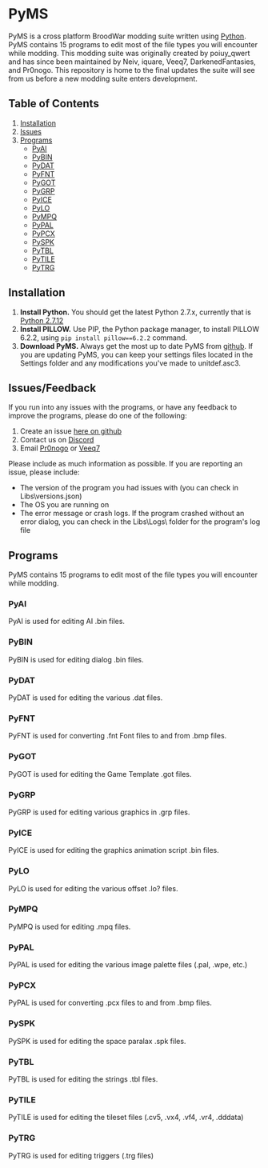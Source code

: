 # PyMS
PyMS is a cross platform BroodWar modding suite written using [Python](http://www.python.org). PyMS contains 15 programs to edit most of the file types you will encounter while modding. This modding suite was originally created by poiuy_qwert and has since been maintained by Neiv, iquare, Veeq7, DarkenedFantasies, and Pr0nogo. This repository is home to the final updates the suite will see from us before a new modding suite enters development.

## Table of Contents
1. [Installation](#installation)
1. [Issues](#issuesfeedback)
1. [Programs](#programs)
   * [PyAI](#pyai)
   * [PyBIN](#pybin)
   * [PyDAT](#pydat)
   * [PyFNT](#pyfnt)
   * [PyGOT](#pygot)
   * [PyGRP](#pygrp)
   * [PyICE](#pyice)
   * [PyLO](#pylo)
   * [PyMPQ](#pympq)
   * [PyPAL](#pypal)
   * [PyPCX](#pypcx)
   * [PySPK](#pyspk)
   * [PyTBL](#pytbl)
   * [PyTILE](#pytile)
   * [PyTRG](#pytrg)


## Installation
1. **Install Python.** You should get the latest Python 2.7.x, currently that is [Python 2.7.12](https://www.python.org/downloads/release/python-2712/)
1. **Install PILLOW.** Use PIP, the Python package manager, to install PILLOW 6.2.2, using `pip install pillow==6.2.2` command.
1. **Download PyMS.** Always get the most up to date PyMS from [github](https://github.com/veeq7/PyMS-Veeq/archive/master.zip). If you are updating PyMS, you can keep your settings files located in the Settings folder and any modifications you've made to unitdef.asc3.

## Issues/Feedback
If you run into any issues with the programs, or have any feedback to improve the programs, please do one of the following:
1. Create an issue [here on github](https://github.com/veeq7/PyMS-Veeq/issues)
1. Contact us on [Discord](https://discordapp.com/invite/s5SKBmY)
1. Email [Pr0nogo](mailto:pronogo@hotmail.com) or [Veeq7](mailto:veeq72@gmail.com)

Please include as much information as possible. If you are reporting an issue, please include:
* The version of the program you had issues with (you can check in Libs\versions.json)
* The OS you are running on
* The error message or crash logs. If the program crashed without an error dialog, you can check in the Libs\Logs\ folder for the program's log file

## Programs
PyMS contains 15 programs to edit most of the file types you will encounter while modding.

### PyAI
PyAI is used for editing AI .bin files.

### PyBIN
PyBIN is used for editing dialog .bin files.

### PyDAT
PyDAT is used for editing the various .dat files.

### PyFNT
PyFNT is used for converting .fnt Font files to and from .bmp files.

### PyGOT
PyGOT is used for editing the Game Template .got files.

### PyGRP
PyGRP is used for editing various graphics in .grp files.

### PyICE
PyICE is used for editing the graphics animation script .bin files.

### PyLO
PyLO is used for editing the various offset .lo? files.

### PyMPQ
PyMPQ is used for editing .mpq files.

### PyPAL
PyPAL is used for editing the various image palette files (.pal, .wpe, etc.)

### PyPCX
PyPAL is used for converting .pcx files to and from .bmp files.

### PySPK
PySPK is used for editing the space paralax .spk files.

### PyTBL
PyTBL is used for editing the strings .tbl files.

### PyTILE
PyTILE is used for editing the tileset files (.cv5, .vx4, .vf4, .vr4, .dddata)

### PyTRG
PyTRG is used for editing triggers (.trg files)
